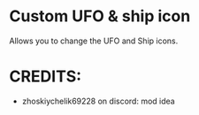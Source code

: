 # Custom UFO & ship icon

Allows you to change the UFO and Ship icons.

# CREDITS:
- zhoskiychelik69228 on discord: mod idea